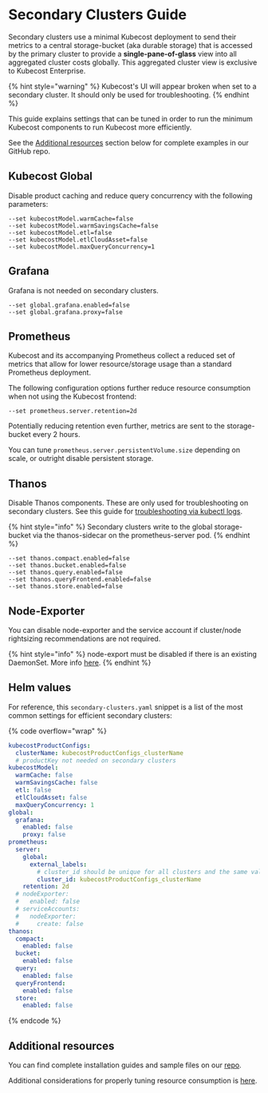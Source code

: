 # Secondary Clusters Guide

Secondary clusters use a minimal Kubecost deployment to send their metrics to a central storage-bucket (aka durable storage) that is accessed by the primary cluster to provide a **single-pane-of-glass** view into all aggregated cluster costs globally. This aggregated cluster view is exclusive to Kubecost Enterprise.

{% hint style="warning" %}
Kubecost's UI will appear broken when set to a secondary cluster. It should only be used for troubleshooting.
{% endhint %}

This guide explains settings that can be tuned in order to run the minimum Kubecost components to run Kubecost more efficiently.

See the [Additional resources](secondary-clusters.md#additional-resources) section below for complete examples in our GitHub repo.

## Kubecost Global

Disable product caching and reduce query concurrency with the following parameters:

```
--set kubecostModel.warmCache=false
--set kubecostModel.warmSavingsCache=false
--set kubecostModel.etl=false
--set kubecostModel.etlCloudAsset=false
--set kubecostModel.maxQueryConcurrency=1
```

## Grafana

Grafana is not needed on secondary clusters.

```
--set global.grafana.enabled=false
--set global.grafana.proxy=false
```

## Prometheus

Kubecost and its accompanying Prometheus collect a reduced set of metrics that allow for lower resource/storage usage than a standard Prometheus deployment.

The following configuration options further reduce resource consumption when not using the Kubecost frontend:

```
--set prometheus.server.retention=2d
```

Potentially reducing retention even further, metrics are sent to the storage-bucket every 2 hours.

You can tune `prometheus.server.persistentVolume.size` depending on scale, or outright disable persistent storage.

## Thanos

Disable Thanos components. These are only used for troubleshooting on secondary clusters. See this guide for [troubleshooting via kubectl logs](/install-and-configure/install/multi-cluster/thanos-setup/configuring-thanos.md#troubleshooting).

{% hint style="info" %}
Secondary clusters write to the global storage-bucket via the thanos-sidecar on the prometheus-server pod.
{% endhint %}

```
--set thanos.compact.enabled=false
--set thanos.bucket.enabled=false
--set thanos.query.enabled=false
--set thanos.queryFrontend.enabled=false
--set thanos.store.enabled=false
```

## Node-Exporter

You can disable node-exporter and the service account if cluster/node rightsizing recommendations are not required.

{% hint style="info" %}
node-export must be disabled if there is an existing DaemonSet. More info [here](/troubleshooting/troubleshoot-install.md#failedscheduling-kubecost-prometheus-node-exporter).
{% endhint %}

## Helm values

For reference, this `secondary-clusters.yaml` snippet is a list of the most common settings for efficient secondary clusters:

{% code overflow="wrap" %}
```yaml
kubecostProductConfigs:
  clusterName: kubecostProductConfigs_clusterName
  # productKey not needed on secondary clusters
kubecostModel:
  warmCache: false
  warmSavingsCache: false
  etl: false
  etlCloudAsset: false
  maxQueryConcurrency: 1
global:
  grafana:
    enabled: false
    proxy: false
prometheus:
  server:
    global:
      external_labels:
        # cluster_id should be unique for all clusters and the same value as .kubecostProductConfigs.clusterName
        cluster_id: kubecostProductConfigs_clusterName
    retention: 2d
  # nodeExporter:
  #   enabled: false
  # serviceAccounts:
  #   nodeExporter:
  #     create: false
thanos:
  compact:
    enabled: false
  bucket:
    enabled: false
  query:
    enabled: false
  queryFrontend:
    enabled: false
  store:
    enabled: false
```
{% endcode %}

## Additional resources

You can find complete installation guides and sample files on our [repo](https://github.com/kubecost/poc-common-configurations).

Additional considerations for properly tuning resource consumption is [here](/install-and-configure/advanced-configuration/resource-consumption.md).
